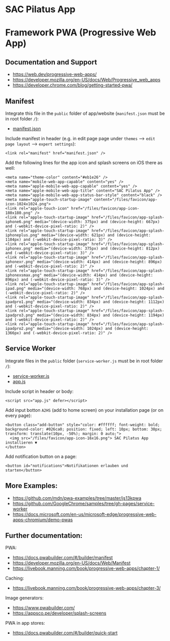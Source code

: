 # SAC Pilatus App

# Framework PWA (Progressive Web App)

## Documentation and Support

- https://web.dev/progressive-web-apps/
- https://developer.mozilla.org/en-US/docs/Web/Progressive_web_apps
- https://developer.chrome.com/blog/getting-started-pwa/

## Manifest

Integrate this file in the `public` folder of app/website (`manifest.json` must be in root folder `/`):
- [manifest.json](pwa/manifest.json)

Include manifest in header (e.g. in edit page page under `themes` --> `edit page layout` --> `expert settings`):

```
<link rel="manifest" href="manifest.json" />
```

Add the following lines for the app icon and splash screens on iOS there as well:

```
<meta name="theme-color" content="#eb1e26" />
<meta name="mobile-web-app-capable" content="yes" />
<meta name="apple-mobile-web-app-capable" content="yes" />
<meta name="apple-mobile-web-app-title" content="SAC Pilatus App" />
<meta name="apple-mobile-web-app-status-bar-style" content="black" />
<meta name="apple-touch-startup-image" content="/files/favicon/app-icon-1024x1024.png">
<link rel="apple-touch-icon" href="/files/favicon/app-icon-180x180.png" />
<link rel="apple-touch-startup-image" href="/files/favicon/app-splash-iphone6.png" media="(device-width: 375px) and (device-height: 667px) and (-webkit-device-pixel-ratio: 2)" />
<link rel="apple-touch-startup-image" href="/files/favicon/app-splash-iphoneplus.png" media="(device-width: 621px) and (device-height: 1104px) and (-webkit-device-pixel-ratio: 3)" />
<link rel="apple-touch-startup-image" href="/files/favicon/app-splash-iphonex.png" media="(device-width: 375px) and (device-height: 812px) and (-webkit-device-pixel-ratio: 3)" />
<link rel="apple-touch-startup-image" href="/files/favicon/app-splash-iphonexr.png" media="(device-width: 414px) and (device-height: 896px) and (-webkit-device-pixel-ratio: 2)" />
<link rel="apple-touch-startup-image" href="/files/favicon/app-splash-iphonexsmax.png" media="(device-width: 414px) and (device-height: 896px) and (-webkit-device-pixel-ratio: 3)" />
<link rel="apple-touch-startup-image" href="/files/favicon/app-splash-ipad.png" media="(device-width: 768px) and (device-height: 1024px) and (-webkit-device-pixel-ratio: 2)" />
<link rel="apple-touch-startup-image" href="/files/favicon/app-splash-ipadpro1.png" media="(device-width: 834px) and (device-height: 1112px) and (-webkit-device-pixel-ratio: 2)" />
<link rel="apple-touch-startup-image" href="/files/favicon/app-splash-ipadpro3.png" media="(device-width: 834px) and (device-height: 1194px) and (-webkit-device-pixel-ratio: 2)" />
<link rel="apple-touch-startup-image" href="/files/favicon/app-splash-ipadpro2.png" media="(device-width: 1024px) and (device-height: 1366px) and (-webkit-device-pixel-ratio: 2)" />
```

## Service Worker

Integrate files in the `public` folder (`service-worker.js` must be in root folder `/`):
- [service-worker.js](pwa/service-worker.js)
- [app.js](pwa/app.js)

Include script in header or body:

```
<script src="app.js" defer></script>
```

Add input botton `A2HS` (add to home screen) on your installation page (or on every page):

```
<button class="add-button" style="color: #ffffff; font-weight: bold; background-color: #026ca0; position: fixed; left: 10px; bottom: 30px; transform: translate(10px, -50%); margin: 0 auto;">
  <img src="/files/favicon/app-icon-16x16.png"> SAC Pilatus App installieren ▼
</button>
```

Add notification button on a page:
```
<button id="notifications">Notifikationen erlauben und starten</button>
```

## More Examples:
- https://github.com/mdn/pwa-examples/tree/master/js13kpwa
- https://github.com/GoogleChrome/samples/tree/gh-pages/service-worker
- https://docs.microsoft.com/en-us/microsoft-edge/progressive-web-apps-chromium/demo-pwas

## Further documentation:

PWA:
- https://docs.pwabuilder.com/#/builder/manifest
- https://developer.mozilla.org/en-US/docs/Web/Manifest
- https://livebook.manning.com/book/progressive-web-apps/chapter-1/

Caching:
- https://livebook.manning.com/book/progressive-web-apps/chapter-3/

Image generators:
- https://www.pwabuilder.com/
- https://appsco.pe/developer/splash-screens

PWA in app stores:
- https://docs.pwabuilder.com/#/builder/quick-start
